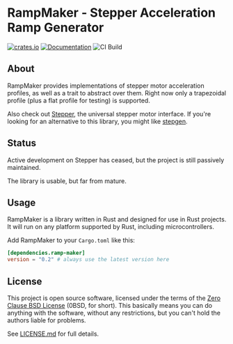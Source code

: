 # RampMaker - Stepper Acceleration Ramp Generator

[![crates.io](https://img.shields.io/crates/v/ramp-maker.svg)](https://crates.io/crates/ramp-maker)
[![Documentation](https://docs.rs/ramp-maker/badge.svg)](https://docs.rs/ramp-maker)
![CI Build](https://github.com/flott-motion/ramp-maker/workflows/CI%20Build/badge.svg)

## About

RampMaker provides implementations of stepper motor acceleration profiles, as
well as a trait to abstract over them. Right now only a trapezoidal profile
(plus a flat profile for testing) is supported.

Also check out [Stepper], the universal stepper motor interface. If you're
looking for an alternative to this library, you might like [stepgen].

## Status

Active development on Stepper has ceased, but the project is still passively
maintained.

The library is usable, but far from mature.

## Usage

RampMaker is a library written in Rust and designed for use in Rust projects. It
will run on any platform supported by Rust, including microcontrollers.

Add RampMaker to your `Cargo.toml` like this:

```toml
[dependencies.ramp-maker]
version = "0.2" # always use the latest version here
```

## License

This project is open source software, licensed under the terms of the
[Zero Clause BSD License] (0BSD, for short). This basically means you can do
anything with the software, without any restrictions, but you can't hold the
authors liable for problems.

See [LICENSE.md] for full details.

[Stepper]: https://crates.io/crates/stepper
[stepgen]: https://crates.io/crates/stepgen
[Zero Clause BSD License]: https://opensource.org/licenses/0BSD
[LICENSE.md]: https://github.com/flott-motion/ramp-maker/blob/main/LICENSE.md
